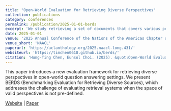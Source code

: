 ```yaml
---
title: "Open-World Evaluation for Retrieving Diverse Perspectives"
collection: publications
category: conferences
permalink: /publication/2025-01-01-berds
excerpt: 'We study retrieving a set of documents that covers various perspectives on a complex and contentious question (e.g., will ChatGPT do more harm than good?). We curate a Benchmark for Retrieval Diversity for Subjective questions (BERDS), where each example consists of a question and diverse perspectives associated with the question, sourced from survey questions and debate websites. On this data, retrievers paired with a corpus are evaluated to surface a document set that contains diverse perspectives. Our framing diverges from most retrieval tasks in that document relevancy cannot be decided by simple string matches to references. Instead, we build a language model-based automatic evaluator that decides whether each retrieved document contains a perspective. This allows us to evaluate the performance of three different types of corpus (Wikipedia, web snapshot, and corpus constructed on the fly with retrieved pages from the search engine) paired with retrievers. Retrieving diverse documents remains challenging, with the outputs from existing retrievers covering all perspectives on only 33.74% of the examples. We further study the impact of query expansion and diversity-focused reranking approaches and analyze retriever sycophancy. Together, we lay the foundation for future studies in retrieval diversity handling complex queries.'
date: 2025-01-01
venue: '2025 Annual Conference of the Nations of the Americas Chapter of the Association for Computational Linguistics'
venue_short: 'NAACL'
paperurl: 'https://aclanthology.org/2025.naacl-long.431/'
websiteurl: 'https://timchen0618.github.io/berds/'
citation: 'Hung-Ting Chen, Eunsol Choi. (2025). &quot;Open-World Evaluation for Retrieving Diverse Perspectives.&quot; <i>2025 Annual Conference of the Nations of the Americas Chapter of the Association for Computational Linguistics</i>.'
---
```


This paper introduces a new evaluation framework for retrieving diverse perspectives in open-world question answering settings. We present BERDS (Benchmarking Evaluation for Retrieving Diverse Sources), which addresses the challenge of evaluating retrieval systems when the space of valid perspectives is not pre-defined.

[Website](https://timchen0618.github.io/berds/) | [Paper](https://aclanthology.org/2025.naacl-long.431/) 